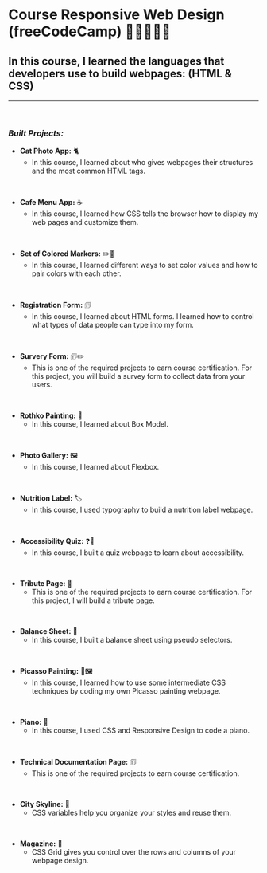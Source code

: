 # **Course Responsive Web Design (freeCodeCamp)** 🚀🚀🧑🏻‍🚀

## **In this course, I learned the languages that developers use to build webpages: (HTML & CSS)**

---

<br>

### _Built Projects:_

- **Cat Photo App:** 🐈
  - In this course, I learned about who gives webpages their structures and the most common HTML tags.

<br>

- **Cafe Menu App:** ☕
  - In this course, I learned how CSS tells the browser how to display my web pages and customize them.

<br>

- **Set of Colored Markers:** ✏️🌈
  - In this course, I learned different ways to set color values and how to pair colors with each other.

<br>

- **Registration Form:** 🗊
  - In this course, I learned about HTML forms. I learned how to control what types of data people can type into my form.

<br>

- **Survery Form:** 🗊✏️
  - This is one of the required projects to earn course certification. For this project, you will build a survey form to collect data from your users.

<br>

- **Rothko Painting:** 🎨
  - In this course, I learned about Box Model.

<br>

- **Photo Gallery:** 🖼️
  - In this course, I learned about Flexbox.

<br>

- **Nutrition Label:** 🏷️
  - In this course, I used typography to build a nutrition label webpage.

<br>

- **Accessibility Quiz:** ❓🤔
  - In this course, I built a quiz webpage to learn about accessibility.

<br>

- **Tribute Page:** 📝
  - This is one of the required projects to earn course certification. For this project, I will build a tribute page.

<br>

- **Balance Sheet:** 🧾
  - In this course, I built a balance sheet using pseudo selectors.

<br>

- **Picasso Painting:** 🎨🖼️
  - In this course, I learned how to use some intermediate CSS techniques by coding my own Picasso painting webpage.

<br>

- **Piano:** 🎹
  - In this course, I used CSS and Responsive Design to code a piano.

<br>

- **Technical Documentation Page:** 🗊
  - This is one of the required projects to earn course certification.

<br>

- **City Skyline:** 🌃
  - CSS variables help you organize your styles and reuse them.

<br>

- **Magazine:** 📰
  - CSS Grid gives you control over the rows and columns of your webpage design.

